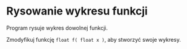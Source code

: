 # Rysowanie wykresu funkcji

Program rysuje wykres dowolnej funkcji.

Zmodyfikuj funkcję `float f( float x )`, aby stworzyć swoje wykresy.
